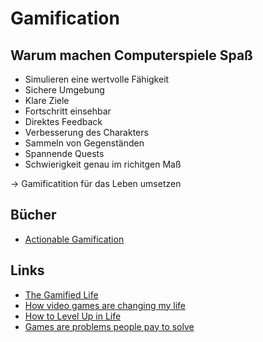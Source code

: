 # Gamification

## Warum machen Computerspiele Spaß

- Simulieren eine wertvolle Fähigkeit
- Sichere Umgebung
- Klare Ziele
- Fortschritt einsehbar
- Direktes Feedback
- Verbesserung des Charakters 
- Sammeln von Gegenständen 
- Spannende Quests
- Schwierigkeit genau im richitgen Maß

-> Gamificatition für das Leben umsetzen

## Bücher

- [Actionable Gamification](https://www.goodreads.com/book/show/25416321-actionable-gamification)

## Links

- [The Gamified Life](https://www.youtube.com/watch?v=yMKBeyEJDpI&list=PLkCjAL2tiIBNX6_XFcfTavDZlddHKib0Y)
- [How video games are changing my life](https://www.youtube.com/watch?v=Rim2rXIbVoA)
- [How to Level Up in Life](https://www.youtube.com/watch?v=8b0UGEepleU)
- [Games are problems people pay to solve](https://invertedpassion.com/games-are-problems-people-pay-to-solve/)
